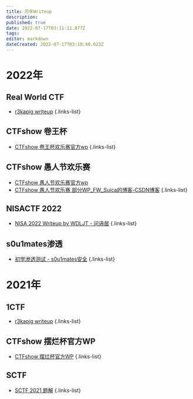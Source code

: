 ```yaml
---
title: 历年Writeup
description: 
published: true
date: 2022-07-17T03:11:11.877Z
tags: 
editor: markdown
dateCreated: 2022-07-17T03:10:48.023Z
---
```


# 2022年

## Real World CTF
- [r3kapig writeup](https://r3kapig.com/writeup/20220125-rwctf4/)
{.links-list}

## CTFshow 卷王杯
- [CTFshow 卷王杯欢乐赛官方wp](https://qgieod1s9b.feishu.cn/docs/doccntELBOXQWXWrRgiWteZ0Xdh)
{.links-list}

## CTFshow 愚人节欢乐赛
- [CTFshow 愚人节欢乐赛官方wp](https://qgieod1s9b.feishu.cn/docs/doccnxS205koA7xoGv2ud6dBbdg)
- [CTFshow 愚人节欢乐赛 部分WP_FW_Suica的博客-CSDN博客](https://blog.csdn.net/Nancy523/article/details/123920977?csdn_share_tail=%7B%22type%22%3A%22blog%22%2C%22rType%22%3A%22article%22%2C%22rId%22%3A%22123920977%22%2C%22source%22%3A%22Nancy523%22%7D&ctrtid=MGiHm)
{.links-list}

## NISACTF 2022
- [NISA 2022 Writeup by WDLJT - 问谛居](https://www.wd-ljt.com/post/0329/799.html#nisactf-2022-sign-ezc)
{.links-list}

## s0u1mates渗透
- [初学渗透测试 - s0u1mates安全](https://mp.weixin.qq.com/s?__biz=MzkxMzMyMjgzNg==&mid=2247483713&idx=1&sn=96882c34ff2bfb54baa369d66e4ae81a&chksm=c17e277af609ae6c4f986e7ed166a669557140080daba730cbb2a1dc0516df3382715e015b72&mpshare=1&scene=22&srcid=0404klp9zdObaNbkD52gHSUE&sharer_sharetime=1649050474860&sharer_shareid=2a84f26defae9c9196ca0b80c2a8b48e#rd)
{.links-list}

# 2021年

## 1CTF

- [r3kapig writeup](https://r3kapig.com/writeup/20211122-n1ctf/#py)
{.links-list}
## CTFshow 摆烂杯官方WP

- [CTFshow 摆烂杯官方WP](https://qgieod1s9b.feishu.cn/docs/doccnC4EpMhSv1Ni6mbL7BQQdBc)
{.links-list}
## SCTF

- [SCTF 2021 题解](https://syclover.feishu.cn/docs/doccnmKCtL4ABewkf89aAJXIdmg#z0iZKP)
{.links-list}
